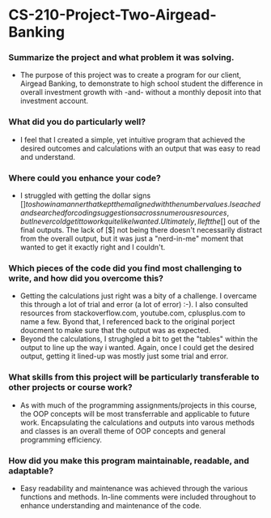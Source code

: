 # CS-210-Project-Two-Airgead-Banking

### Summarize the project and what problem it was solving.
  * The purpose of this project was to create a program for our client, Airgead Banking, to demonstrate to high school student the difference in overall investment growth with -and- without a monthly deposit into that investment account.

### What did you do particularly well?
  * I feel that I created a simple, yet intuitive program that achieved the desired outcomes and calculations with an output that was easy to read and understand.

### Where could you enhance your code?
  * I struggled with getting the dollar signs [$] to show in a manner that kept them aligned with the number values. I seached and searched for coding suggestions across numerous resources, but I never cold get it to work quite like I wanted. Ultimately, I left the [$] out of the final outputs. The lack of [$] not being there doesn't necessarily distract from the overall output, but it was just a "nerd-in-me" moment that wanted to get it exactly right and I couldn't.

### Which pieces of the code did you find most challenging to write, and how did you overcome this?
  * Getting the calculations just right was a bity of a challenge. I overcame this through a lot of trial and error (a lot of error) :-). I also consulted resources from stackoverflow.com, youtube.com, cplusplus.com to name a few. Byond that, I referenced back to the original porject doucment to make sure that the output was as expected.
  * Beyond the calculations, I strughgled a bit to get the "tables" within the output to line up the way i wanted. Again, once I could get the desired output, getting it lined-up was mostly just some trial and error.

### What skills from this project will be particularly transferable to other projects or course work?
  * As with much of the programming assignments/projects in this course, the OOP concepts will be most transferrable and applicable to future work. Encapsulating the calculations and outputs into varous methods and classes is an overall theme of OOP concepts and general programming efficiency.

### How did you make this program maintainable, readable, and adaptable?
  * Easy readability and maintenance was achieved through the various functions and methods. In-line comments were included throughout to enhance understanding and maintenance of the code.
